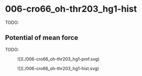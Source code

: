 # 006-cro66_oh-thr203_hg1-hist

TODO:

<div id="rogfp-view" class="mol-container"></div>
<script>
var uri = 'https://files.rcsb.org/view/1jc0.pdb';
jQuery.ajax( uri, {
    success: function(data) {
        // https://3dmol.org/doc/GLViewer.html
        let viewer = $3Dmol.createViewer(
            document.querySelector('#rogfp-view'),
            { backgroundAlpha: '0.0' }
        );
        let resi1 = 66;
        let atom1Name = "OH";
        let resi2 = 203;
        let atom2Name = "HG1";
        viewer.addModel( data, 'pdb' );
        viewer.setStyle({chain: 'A'}, {cartoon: {color: 'spectrum', opacity: 0.65}});
        viewer.setStyle({chain: 'A', resi: 66}, {stick: {}, cartoon: {color: "spectrum", opacity: 0.65}});
        viewer.setStyle({chain: 'A', resi: 145}, {stick: {}, cartoon: {color: "spectrum", opacity: 0.65}});
        viewer.setStyle({chain: 'A', resi: 147}, {stick: {}, cartoon: {color: "spectrum", opacity: 0.65}});
        viewer.setStyle({chain: 'A', resi: 148}, {stick: {}, cartoon: {color: "spectrum", opacity: 0.65}});
        viewer.setStyle({chain: 'A', resi: 203}, {stick: {}, cartoon: {color: "spectrum", opacity: 0.65}});
        viewer.setStyle({chain: 'A', resi: 204}, {stick: {}, cartoon: {color: "spectrum", opacity: 0.65}});
        viewer.setStyle({chain: 'A', resi: 205}, {stick: {}, cartoon: {color: "spectrum", opacity: 0.65}});
        viewer.setStyle({chain: 'A', resi: 222}, {stick: {}, cartoon: {color: "spectrum", opacity: 0.65}});
        viewer.setStyle({chain: 'B'}, {});
        viewer.setStyle({chain: 'C'}, {});
        viewer.setView([ -181.58016803967132, -10.097845849984184, -44.81033557122673, 102.98523157925786, 0.8939779197574478, 0.11746545337779424, -0.038966318576647306, -0.43068198507190475 ]);
        viewer.setClickable({}, true, function(atom,viewer,event,container) {
            console.log(viewer.getView());
        });
        viewer.render();
    },
    error: function(hdr, status, err) {
        console.error( "Failed to load " + uri + ": " + err );
    },
});
</script>

## Potential of mean force

TODO:

<figure markdown>
![](./006-cro66_oh-thr203_hg1-pmf.svg)
</figure>


<figure markdown>
![](./006-cro66_oh-thr203_hg1-hist.svg)
</figure>

